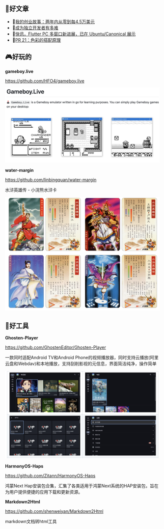 
## 📖好文章 

* 📄[我的创业故事：两年内从零到每4.5万美元](https://juejin.cn/post/7300825244704849920)
* 📄[成为独立开发者有多难](https://juejin.cn/post/7304537109851144243)
* 📄[快讯，Flutter PC 多窗口新进展，已在 Ubuntu/Canonical 展示](https://juejin.cn/post/7431894641426202636)
* 📄[PR 21：色彩的搭配原理](https://juejin.cn/post/7157718554991656990)


## 🎮好玩的

**gameboy.live**

https://github.com/HFO4/gameboy.live

![20241118131824.png](imgs/20241118131824.png)

**water-margin**

https://github.com/linbingquan/water-margin

水浒英雄传 - 小浣熊水浒卡

 ![20241119172709.png](imgs/20241119172709.png)



## 🔨好工具

**Ghosten-Player**

https://github.com/GhostenEditor/Ghosten-Player

一款同时适配Android TV和Android Phone的视频播放器，同时支持云播放(阿里云盘和Webdav)和本地播放，支持刮削影视的元信息，界面简洁纯净，操作简单

![20241118132244.png](imgs/20241118132244.png)


**HarmonyOS-Haps**

https://github.com/Zitann/HarmonyOS-Haps

鸿蒙Next Hap安装包合集，汇集了各类适用于鸿蒙Next系统的HAP安装包，旨在为用户提供便捷的应用下载和更新资源。

**Markdown2Html**

https://github.com/shenweiyan/Markdown2Html

markdown文档转html工具
